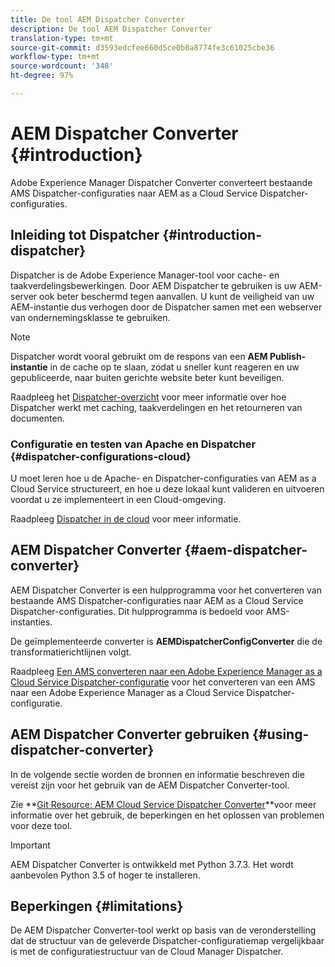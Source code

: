 ```yaml
---
title: De tool AEM Dispatcher Converter
description: De tool AEM Dispatcher Converter
translation-type: tm+mt
source-git-commit: d3593edcfee660d5ce0b0a8774fe3c61025cbe36
workflow-type: tm+mt
source-wordcount: '348'
ht-degree: 97%

---
```



# AEM Dispatcher Converter {#introduction}

Adobe Experience Manager Dispatcher Converter converteert bestaande AMS Dispatcher-configuraties naar AEM as a Cloud Service Dispatcher-configuraties.

## Inleiding tot Dispatcher {#introduction-dispatcher}

Dispatcher is de Adobe Experience Manager-tool voor cache- en taakverdelingsbewerkingen. Door AEM Dispatcher te gebruiken is uw AEM-server ook beter beschermd tegen aanvallen. U kunt de veiligheid van uw AEM-instantie dus verhogen door de Dispatcher samen met een webserver van ondernemingsklasse te gebruiken.

>[!NOTE]
>Dispatcher wordt vooral gebruikt om de respons van een **AEM Publish-instantie** in de cache op te slaan, zodat u sneller kunt reageren en uw gepubliceerde, naar buiten gerichte website beter kunt beveiligen.

Raadpleeg het [Dispatcher-overzicht](https://docs.adobe.com/content/help/en/experience-manager-dispatcher/using/dispatcher.html) voor meer informatie over hoe Dispatcher werkt met caching, taakverdelingen en het retourneren van documenten.

### Configuratie en testen van Apache en Dispatcher {#dispatcher-configurations-cloud}

U moet leren hoe u de Apache- en Dispatcher-configuraties van AEM as a Cloud Service structureert, en hoe u deze lokaal kunt valideren en uitvoeren voordat u ze implementeert in een Cloud-omgeving.

Raadpleeg [Dispatcher in de cloud](https://docs.adobe.com/content/help/en/experience-manager-cloud-service/implementing/dispatcher/overview.html) voor meer informatie.

## AEM Dispatcher Converter {#aem-dispatcher-converter}

AEM Dispatcher Converter is een hulpprogramma voor het converteren van bestaande AMS Dispatcher-configuraties naar AEM as a Cloud Service Dispatcher-configuraties. Dit hulpprogramma is bedoeld voor AMS-instanties.

De geïmplementeerde converter is **AEMDispatcherConfigConverter** die de transformatierichtlijnen volgt.

Raadpleeg [Een AMS converteren naar een Adobe Experience Manager as a Cloud Service Dispatcher-configuratie](https://docs.adobe.com/content/help/en/experience-manager-cloud-service/implementing/content-delivery/disp-overview.html#how-to-convert-an-ams-to-an-aem-as-a-cloud-service-dispatcher-configuration) voor het converteren van een AMS naar een Adobe Experience Manager as a Cloud Service Dispatcher-configuratie.

## AEM Dispatcher Converter gebruiken {#using-dispatcher-converter}

In de volgende sectie worden de bronnen en informatie beschreven die vereist zijn voor het gebruik van de AEM Dispatcher Converter-tool.

Zie **[Git Resource: AEM Cloud Service Dispatcher Converter](https://github.com/adobe/aem-cloud-service-dispatcher-converter)**voor meer informatie over het gebruik, de beperkingen en het oplossen van problemen voor deze tool.

>[!IMPORTANT]
>AEM Dispatcher Converter is ontwikkeld met Python 3.7.3. Het wordt aanbevolen Python 3.5 of hoger te installeren.

## Beperkingen {#limitations}

De AEM Dispatcher Converter-tool werkt op basis van de veronderstelling dat de structuur van de geleverde Dispatcher-configuratiemap vergelijkbaar is met de configuratiestructuur van de Cloud Manager Dispatcher.


